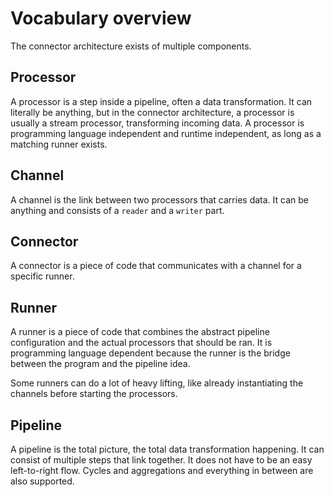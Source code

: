 # Vocabulary overview
 
The connector architecture exists of multiple components.

## Processor

A processor is a step inside a pipeline, often a data transformation. It can literally be anything, but in the connector architecture, a processor is usually a stream processor, transforming incoming data.
A processor is programming language independent and runtime independent, as long as a matching runner exists. 


## Channel

A channel is the link between two processors that carries data. It can be anything and consists of a `reader` and a `writer` part.
## Connector

A connector is a piece of code that communicates with a channel for a specific runner.

## Runner

A runner is a piece of code that combines the abstract pipeline configuration and the actual processors that should be ran. It is programming language dependent because the runner is the bridge between the program and the pipeline idea.

Some runners can do a lot of heavy lifting, like already instantiating the channels before starting the processors.

## Pipeline

A pipeline is the total picture, the total data transformation happening. It can consist of multiple steps that link together. It does not have to be an easy left-to-right flow. Cycles and aggregations and everything in between are also supported.

